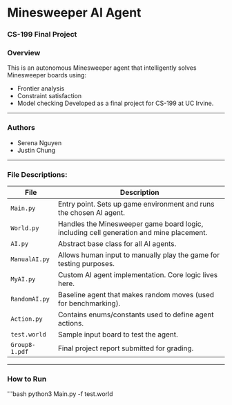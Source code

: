 # Minesweeper AI Agent
### CS-199 Final Project

### Overview
This is an autonomous Minesweeper agent that intelligently solves Minesweeper boards using:
- Frontier analysis
- Constraint satisfaction
- Model checking
Developed as a final project for CS-199 at UC Irvine.

---

### Authors
- Serena Nguyen
- Justin Chung

---

### File Descriptions:
| File         | Description |
|--------------|-------------|
| `Main.py`    | Entry point. Sets up game environment and runs the chosen AI agent. |
| `World.py`   | Handles the Minesweeper game board logic, including cell generation and mine placement. |
| `AI.py`      | Abstract base class for all AI agents. |
| `ManualAI.py`| Allows human input to manually play the game for testing purposes. |
| `MyAI.py`    | Custom AI agent implementation. Core logic lives here. |
| `RandomAI.py`| Baseline agent that makes random moves (used for benchmarking). |
| `Action.py`  | Contains enums/constants used to define agent actions. |
| `test.world` | Sample input board to test the agent. |
| `Group8-1.pdf`| Final project report submitted for grading. |

---
### How to Run
'''bash
python3 Main.py -f test.world

